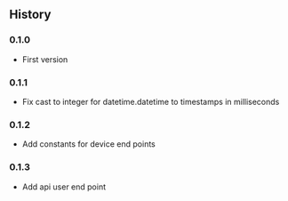 ## History

### 0.1.0

- First version

### 0.1.1

- Fix cast to integer for datetime.datetime to timestamps in milliseconds

### 0.1.2

- Add constants for device end points

### 0.1.3

- Add api user end point